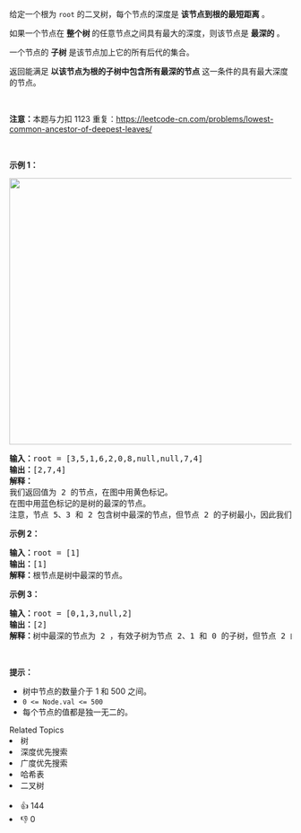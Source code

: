 <p>给定一个根为 <code>root</code> 的二叉树，每个节点的深度是 <strong>该节点到根的最短距离</strong> 。</p>

<p>如果一个节点在 <strong>整个树 </strong>的任意节点之间具有最大的深度，则该节点是 <strong>最深的</strong> 。</p>

<p>一个节点的 <strong>子树</strong> 是该节点加上它的所有后代的集合。</p>

<p>返回能满足 <strong>以该节点为根的子树中包含所有最深的节点</strong> 这一条件的具有最大深度的节点。</p>

<p> </p>

<p><strong>注意：</strong>本题与力扣 1123 重复：<a href="https://leetcode-cn.com/problems/lowest-common-ancestor-of-deepest-leaves/" target="_blank">https://leetcode-cn.com/problems/lowest-common-ancestor-of-deepest-leaves/</a></p>

<p> </p>

<p><strong>示例 1：</strong></p>

<p><img alt="" height="475" src="https://s3-lc-upload.s3.amazonaws.com/uploads/2018/07/01/sketch1.png" width="560" /></p>

<pre>
<strong>输入：</strong>root = [3,5,1,6,2,0,8,null,null,7,4]
<strong>输出：</strong>[2,7,4]
<strong>解释：</strong>
我们返回值为 2 的节点，在图中用黄色标记。
在图中用蓝色标记的是树的最深的节点。
注意，节点 5、3 和 2 包含树中最深的节点，但节点 2 的子树最小，因此我们返回它。
</pre>

<p><strong>示例 2：</strong></p>

<pre>
<strong>输入：</strong>root = [1]
<strong>输出：</strong>[1]
<strong>解释：</strong>根节点是树中最深的节点。</pre>

<p><strong>示例 3：</strong></p>

<pre>
<strong>输入：</strong>root = [0,1,3,null,2]
<strong>输出：</strong>[2]
<strong>解释：</strong>树中最深的节点为 2 ，有效子树为节点 2、1 和 0 的子树，但节点 2 的子树最小。</pre>

<p> </p>

<p><strong>提示：</strong></p>

<ul>
	<li>树中节点的数量介于 1 和 500 之间。</li>
	<li><code>0 <= Node.val <= 500</code></li>
	<li>每个节点的值都是独一无二的。</li>
</ul>
<div><div>Related Topics</div><div><li>树</li><li>深度优先搜索</li><li>广度优先搜索</li><li>哈希表</li><li>二叉树</li></div></div><br><div><li>👍 144</li><li>👎 0</li></div>